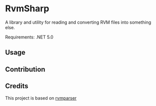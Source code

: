 # RvmSharp

A library and utility for reading and converting RVM files into something else.

Requirements: .NET 5.0

## Usage

## Contribution

## Credits

This project is based on [rvmparser](https://github.com/cdyk/rvmparser)
